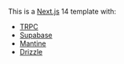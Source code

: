 This is a [Next.js](https://nextjs.org/) 14 template with:
- [TRPC](https://trpc.io/)
- [Supabase](https://supabase.com)
- [Mantine](https://mantine.dev)
- [Drizzle](https://orm.drizzle.team/)
